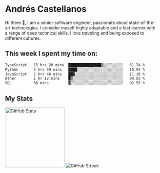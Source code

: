 # Andrés Castellanos

Hi there 👋, I am a senior software engineer, passionate about state-of-the-art technologies. I consider myself highly adaptable and a fast learner with a range of deep technical skills. I love traveling and being exposed to different cultures.

## This week I spent my time on:

<!--START_SECTION:waka-->

```txt
TypeScript   15 hrs 28 mins  ███████████████▒░░░░░░░░░   61.74 %
Python       3 hrs 59 mins   ████░░░░░░░░░░░░░░░░░░░░░   15.95 %
JavaScript   2 hrs 46 mins   ██▓░░░░░░░░░░░░░░░░░░░░░░   11.10 %
Other        1 hr 12 mins    █▒░░░░░░░░░░░░░░░░░░░░░░░   04.83 %
SQL          38 mins         ▓░░░░░░░░░░░░░░░░░░░░░░░░   02.55 %
```

<!--END_SECTION:waka-->

## My Stats

<img height="195" src="https://github-readme-stats.vercel.app/api?username=andrescv&show_icons=true&theme=onedark&hide_border=true&card_width=495" alt="GitHub Stats" />

<img src="https://streak-stats.demolab.com?user=andrescv&theme=one-dark-pro&hide_border=true" alt="GitHub Streak" />

